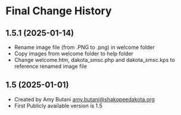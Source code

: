 Final Change History
====================

1.5.1 (2025-01-14)
----------------
* Rename image file (from .PNG to .png) in welcome folder
* Copy images from welcome folder to help folder
* Change welcome.htm, dakota_smsc.php and dakota_smsc.kps to reference renamed image file

1.5 (2025-01-01)
----------------
* Created by Amy Butani amy.butani@shakopeedakota.org
* First Publicly available version is 1.5
